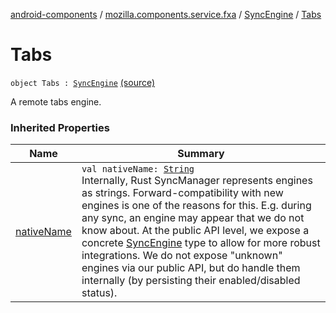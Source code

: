 [android-components](../../index.md) / [mozilla.components.service.fxa](../index.md) / [SyncEngine](index.md) / [Tabs](./-tabs.md)

# Tabs

`object Tabs : `[`SyncEngine`](index.md) [(source)](https://github.com/mozilla-mobile/android-components/blob/master/components/service/firefox-accounts/src/main/java/mozilla/components/service/fxa/Config.kt#L87)

A remote tabs engine.

### Inherited Properties

| Name | Summary |
|---|---|
| [nativeName](native-name.md) | `val nativeName: `[`String`](https://kotlinlang.org/api/latest/jvm/stdlib/kotlin/-string/index.html)<br>Internally, Rust SyncManager represents engines as strings. Forward-compatibility with new engines is one of the reasons for this. E.g. during any sync, an engine may appear that we do not know about. At the public API level, we expose a concrete [SyncEngine](index.md) type to allow for more robust integrations. We do not expose "unknown" engines via our public API, but do handle them internally (by persisting their enabled/disabled status). |
